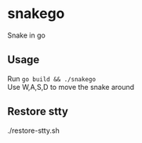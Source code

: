 # snakego
Snake in go

## Usage

Run `go build && ./snakego`  
Use W,A,S,D to move the snake around  

## Restore stty
./restore-stty.sh
